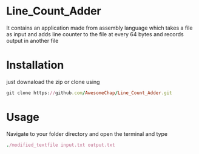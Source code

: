 # Line_Count_Adder
It contains an application made from assembly language which takes a file as input and adds line counter to the file at every 64 bytes and records output in another file

# Installation
just downaload the zip or clone using
```ruby
git clone https://github.com/AwesomeChap/Line_Count_Adder.git
```
# Usage
Navigate to your folder directory and open the terminal and type
```ruby
./modified_textfile input.txt output.txt
```

